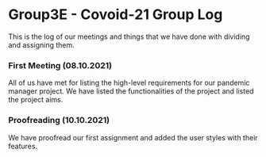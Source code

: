 # Group3E - Covoid-21 Group Log
 This is the log of our meetings and things that we have done with dividing and assigning them.

### First Meeting (08.10.2021)
All of us have met for listing the high-level requirements for our pandemic manager project. We have listed the functionalities
of the project and listed the project aims.

### Proofreading (10.10.2021)
We have proofread our first assignment and added the user styles with their features.

